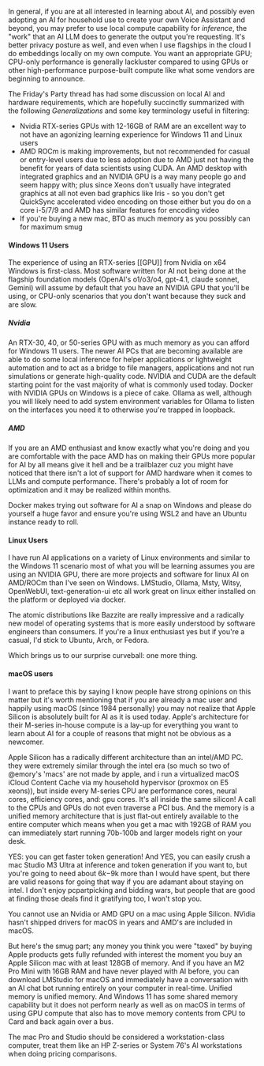 In general, if you are at all interested in learning about AI, and possibly even adopting an AI for household use to create your own Voice Assistant and beyond,  you may prefer to use local compute capability for _inference_, the "work" that an AI LLM does to generate the output you're requesting. It's better privacy posture as well, and even when I use flagships in the cloud I do embeddings locally on my own compute. You want an appropriate GPU; CPU-only performance is generally lackluster compared to using GPUs or other high-performance purpose-built compute like what some vendors are beginning to announce.

The Friday's Party thread has had some discussion on local AI and hardware requirements, which are hopefully succinctly summarized with the following _Generalizations_ and some key terminology useful in filtering:

- Nvidia RTX-series GPUs with 12-16GB of RAM are an excellent way to not have an agonizing learning experience for Windows 11 and Linux users
- AMD ROCm is making improvements, but not recommended for casual or entry-level users due to less adoption due to AMD just not having the benefit for years of data scientists using CUDA. An AMD desktop with integrated graphics and an NVIDIA GPU is a way many people go and seem happy with; plus since Xeons don't usually have integrated graphics at all not even bad graphics like Iris - so you don't get QuickSync accelerated video encoding on those either but you do on a core i-5/7/9 and AMD has similar features for encoding video
- If you're buying a new mac, BTO as much memory as you possibly can for maximum smug

#### Windows 11 Users
The experience of using an RTX-series [[GPU]] from Nvidia on x64 Windows is first-class. Most software written for AI not being done at the flagship foundation models (OpenAI's o1/o3/o4, gpt-4.1, claude sonnet, Gemini) will assume by default that you have an NVIDIA GPU that you'll be using, or CPU-only scenarios that you don't want because they suck and are slow.

##### Nvidia 
An RTX-30, 40, or 50-series GPU with as much memory as you can afford for Windows 11 users. The newer AI PCs that are becoming available are able to do some local inference for helper applications or lightweight automation and to act as a bridge to file managers, applications and not run simulations or generate high-quality code. NVIDIA and CUDA are the default starting point for the vast majority of what is commonly used today. Docker with NVIDIA GPUs on Windows is a piece of cake. Ollama as well, although you will likely need to add system environment variables for Ollama to listen on the interfaces you need it to otherwise you're trapped in loopback.

##### AMD
If you are an AMD enthusiast and know exactly what you're doing and you are comfortable with the pace AMD has on making their GPUs more popular for AI by all means give it hell and be a trailblazer cuz you might have noticed that there isn't a lot of support for AMD hardware when it comes to LLMs and compute performance. There's probably a lot of room for optimization and it may be realized within months.

Docker makes trying out software for AI a snap on Windows and please do yourself a huge favor and ensure you're using WSL2 and have an Ubuntu instance ready to roll. 

#### Linux Users
I have run AI applications on a variety of Linux environments and similar to the Windows 11 scenario most of what you will be learning assumes you are using an NVIDIA GPU, there are more projects and software for linux AI on AMD/ROCm than I've seen on Windows. LMStudio, Ollama, Msty, Witsy, OpenWebUI, text-generation-ui etc all work great on linux either installed on the platform or deployed via docker.

The atomic distributions like Bazzite are really impressive and a radically new model of operating systems that is more easily understood by software engineers than consumers. If you're a linux enthusiast yes but if you're a casual, I'd stick to Ubuntu, Arch, or Fedora.

Which brings us to our surprise curveball: one more thing.

#### macOS users
I want to preface this by saying I know people have strong opinions on this matter but it's worth mentioning that if you are already a mac user and happily using macOS (since 1984 personally) you may not realize that Apple Silicon is absolutely built for AI as it is used today. Apple's architecture for their M-series in-house compute is a lay-up for everything you want to learn about AI for a couple of reasons that might not be obvious as a newcomer.

Apple Silicon has a radically different architecture than an intel/AMD PC. they were extremely similar through the intel era (so much so two of @emory's 'macs' are not made by apple, and i run a virtualized macOS iCloud Content Cache via my household hypervisor (proxmox on E5 xeons)), but inside every M-series CPU are performance cores, neural cores, efficiency cores, and: gpu cores. It's all inside the same silicon! A call to the CPUs and GPUs do not even traverse a PCI bus. And the memory is a unified memory architecture that is just flat-out entirely available to the entire computer which means when you get a mac with 192GB of RAM you can immediately start running 70b-100b and larger models right on your desk.

YES: you can get faster token generation! And YES, you can easily crush a mac Studio M3 Ultra at inference and token generation if you want to, but you're going to need about $6k-$9k more than I would have spent, but there are valid reasons for going that way if you are adamant about staying on intel. I don't enjoy pcpartpicking and bidding wars, but people that are good at finding those deals find it gratifying too, I won't stop you.

You cannot use an Nvidia or AMD GPU on a mac using Apple Silicon. NVidia hasn't shipped drivers for macOS in years and AMD's are included in macOS.

But here's the smug part; any money you think you were "taxed" by buying Apple products gets fully refunded with interest the moment you buy an Apple Silicon mac with at least 128GB of memory. And if you have an M2 Pro Mini with 16GB RAM and have never played with AI before, you can download LMStudio for macOS and immediately have a conversation with an AI chat bot running entirely on your computer in real-time. Unified memory is unified memory. And Windows 11 has some shared memory capability but it does not perform nearly as well as on macOS in terms of using GPU compute that also has to move memory contents from CPU to Card and back again over a bus.

The mac Pro and Studio should be considered a workstation-class computer, treat them like an HP Z-series or System 76's AI workstations when doing pricing comparisons. 